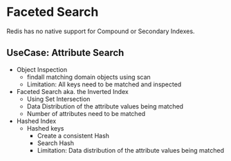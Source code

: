 # Faceted Search

Redis has no native support for Compound or Secondary Indexes.

## UseCase: Attribute Search

*   Object Inspection
    *   findall matching domain objects using scan
    *   Limitation: All keys need to be matched and inspected
*   Faceted Search aka. the Inverted Index
    *   Using Set Intersection
    *   Data Distribution of the attribute values being matched
    *   Number of attributes need to be matched
*   Hashed Index
    *   Hashed keys
        *   Create a consistent Hash
        *   Search Hash
        *   Limitation: Data distribution of the attribute values being matched



